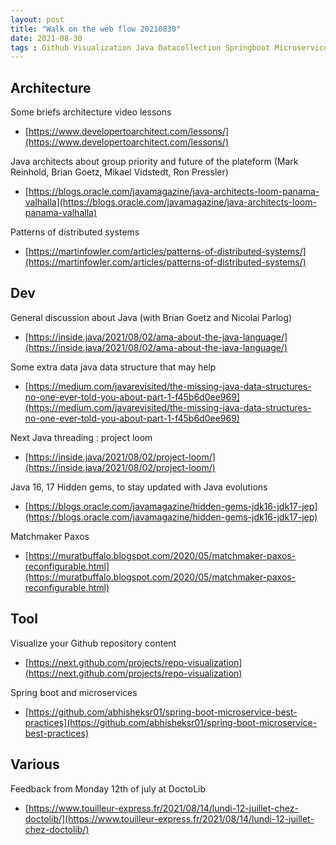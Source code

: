 ```yaml
---
layout: post
title: "Walk on the web flow 20210830"
date: 2021-08-30
tags : Github Visualization Java Datacollection Springboot Microservices Architecture Lessons Loom Multithreading Goetz Parlog Reinhold Patterns Distributedsystems Paxos Doctolib
---
```


## Architecture  

Some briefs architecture video lessons
* [https://www.developertoarchitect.com/lessons/](https://www.developertoarchitect.com/lessons/)

Java architects about group priority and future of the plateform (Mark Reinhold, Brian Goetz, Mikael Vidstedt, Ron Pressler)   
* [https://blogs.oracle.com/javamagazine/java-architects-loom-panama-valhalla](https://blogs.oracle.com/javamagazine/java-architects-loom-panama-valhalla)

Patterns of distributed systems   
* [https://martinfowler.com/articles/patterns-of-distributed-systems/](https://martinfowler.com/articles/patterns-of-distributed-systems/)

## Dev   

General discussion about Java (with Brian Goetz and Nicolai Parlog)   
* [https://inside.java/2021/08/02/ama-about-the-java-language/](https://inside.java/2021/08/02/ama-about-the-java-language/)

Some extra data java data structure that may help   
* [https://medium.com/javarevisited/the-missing-java-data-structures-no-one-ever-told-you-about-part-1-f45b6d0ee969](https://medium.com/javarevisited/the-missing-java-data-structures-no-one-ever-told-you-about-part-1-f45b6d0ee969)

Next Java threading : project loom   
* [https://inside.java/2021/08/02/project-loom/](https://inside.java/2021/08/02/project-loom/)

Java 16, 17 Hidden gems, to stay updated with Java evolutions   
* [https://blogs.oracle.com/javamagazine/hidden-gems-jdk16-jdk17-jep](https://blogs.oracle.com/javamagazine/hidden-gems-jdk16-jdk17-jep)

Matchmaker Paxos    
* [https://muratbuffalo.blogspot.com/2020/05/matchmaker-paxos-reconfigurable.html](https://muratbuffalo.blogspot.com/2020/05/matchmaker-paxos-reconfigurable.html)

## Tool   

Visualize your Github repository content    
* [https://next.github.com/projects/repo-visualization](https://next.github.com/projects/repo-visualization)

Spring boot and microservices   
* [https://github.com/abhisheksr01/spring-boot-microservice-best-practices](https://github.com/abhisheksr01/spring-boot-microservice-best-practices)

## Various   

Feedback from Monday 12th of july at DoctoLib   
* [https://www.touilleur-express.fr/2021/08/14/lundi-12-juillet-chez-doctolib/](https://www.touilleur-express.fr/2021/08/14/lundi-12-juillet-chez-doctolib/)

